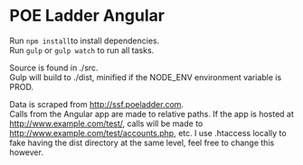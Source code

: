 # POE Ladder Angular

Run `npm install`to install dependencies.  
Run `gulp` or `gulp watch` to run all tasks.

Source is found in ./src.  
Gulp will build to ./dist, minified if the NODE_ENV environment variable is PROD.

Data is scraped from http://ssf.poeladder.com.  
Calls from the Angular app are made to relative paths. If the app is hosted at http://www.example.com/test/, calls will be made to http://www.example.com/test/accounts.php, etc. I use .htaccess locally to fake having the dist directory at the same level, feel free to change this however.
